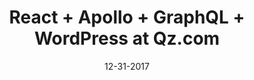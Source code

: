 ---
title: React + Apollo + GraphQL + WordPress at Qz.com
description: This was a presentation for a meetup held at The Denver Post building in which Chris and Jihoon from Qz.com presented about their new stack in use on work.qz.com and quartzy.qz.com. 
date: 12-31-2017
url: https://www.youtube.com/watch?v=JvkDdYAA64A&t=563s
type: YouTube
---